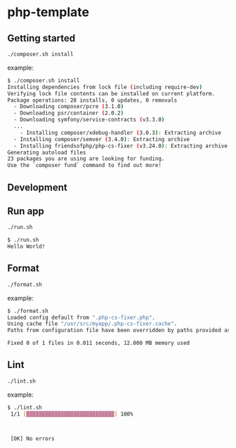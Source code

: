 # php-template

## Getting started

```sh
./composer.sh install
```

example:

```sh
$ ./composer.sh install
Installing dependencies from lock file (including require-dev)
Verifying lock file contents can be installed on current platform.
Package operations: 28 installs, 0 updates, 0 removals
  - Downloading composer/pcre (3.1.0)
  - Downloading psr/container (2.0.2)
  - Downloading symfony/service-contracts (v3.3.0)
  ...
    - Installing composer/xdebug-handler (3.0.3): Extracting archive
  - Installing composer/semver (3.4.0): Extracting archive
  - Installing friendsofphp/php-cs-fixer (v3.24.0): Extracting archive
Generating autoload files
23 packages you are using are looking for funding.
Use the `composer fund` command to find out more!
```

## Development

## Run app

```sh
./run.sh
```

```sh
$ ./run.sh
Hello World!
```

## Format

```sh
./format.sh
```

example:

```sh
$ ./format.sh
Loaded config default from ".php-cs-fixer.php".
Using cache file "/usr/src/myapp/.php-cs-fixer.cache".
Paths from configuration file have been overridden by paths provided as command arguments.

Fixed 0 of 1 files in 0.011 seconds, 12.000 MB memory used
```

## Lint

```sh
./lint.sh
```

example:

```sh
$ ./lint.sh
 1/1 [▓▓▓▓▓▓▓▓▓▓▓▓▓▓▓▓▓▓▓▓▓▓▓▓▓▓▓▓] 100%



 [OK] No errors


```

